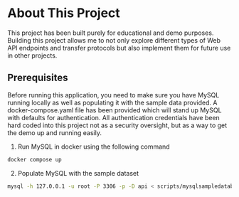 # About This Project

This project has been built purely for educational and demo purposes. Building this project allows me to not only explore different types of Web API endpoints and transfer protocols but also implement them for future use in other projects.

## Prerequisites

Before running this application, you need to make sure you have MySQL running locally as well as populating it with the sample data provided. A docker-compose.yaml file has been provided which will stand up MySQL with defaults for authentication. All authentication credentials have been hard coded into this project not as a security oversight, but as a way to get the demo up and running easily.

1. Run MySQL in docker using the following command
```bash
docker compose up
```
2. Populate MySQL with the sample dataset
```bash
mysql -h 127.0.0.1 -u root -P 3306 -p -D api < scripts/mysqlsampledatabase.sql 
```
